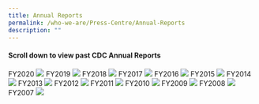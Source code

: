 ```yaml
---
title: Annual Reports
permalink: /who-we-are/Press-Centre/Annual-Reports
description: ""
---
```

#### Scroll down to view past CDC Annual Reports

FY2020
[![](/images/CDCAnnualReportFY20.png)](https://go.gov.sg/cdcar-2020)
FY2019
[![](/images/cdc-fy2019.png)](https://go.gov.sg/cdcar-2019)
FY2018
[![](/images/fy2018.png)](https://go.gov.sg/cdcar-2018)
FY2017
[![](/images/fy2017.jpg)](https://go.gov.sg/cdcar-2017)
FY2016
[![](/images/fy2016.jpg)](https://go.gov.sg/cdcar-2016)
FY2015
[![](/images/fy2015.jpg)](https://go.gov.sg/cdcar-2015)
FY2014
[![](/images/fy2014.jpg)](https://go.gov.sg/cdcar-2014)
FY2013
[![](/images/fy2013.jpg)](https://go.gov.sg/cdcar-2013)
FY2012
[![](/images/fy2012.jpg)](https://go.gov.sg/cdcar-2012)
FY2011
[![](/images/fy2011.jpg)](https://go.gov.sg/cdcar-2011)
FY2010
[![](/images/fy2010.jpg)](https://go.gov.sg/cdcar-2010)
FY2009
[![](/images/fy2009.jpg)](https://go.gov.sg/cdcar-2009)
FY2008
[![](/images/fy2008.jpg)](https://go.gov.sg/cdcar-2008)
FY2007
[![](/images/fy2007.jpg)](https://go.gov.sg/cdcar-2007)